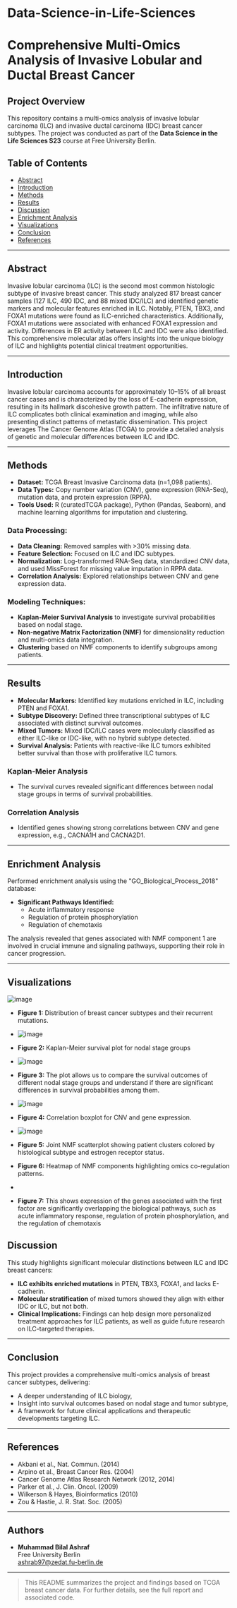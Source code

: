 # Data-Science-in-Life-Sciences

# Comprehensive Multi-Omics Analysis of Invasive Lobular and Ductal Breast Cancer

## Project Overview

This repository contains a multi-omics analysis of invasive lobular carcinoma (ILC) and invasive ductal carcinoma (IDC) breast cancer subtypes. The project was conducted as part of the **Data Science in the Life Sciences S23** course at Free University Berlin.

## Table of Contents

- [Abstract](#abstract)
- [Introduction](#introduction)
- [Methods](#methods)
- [Results](#results)
- [Discussion](#discussion)
- [Enrichment Analysis](#enrichment-analysis)
- [Visualizations](#visualizations)
- [Conclusion](#conclusion)
- [References](#references)

---

## Abstract

Invasive lobular carcinoma (ILC) is the second most common histologic subtype of invasive breast cancer. This study analyzed 817 breast cancer samples (127 ILC, 490 IDC, and 88 mixed IDC/ILC) and identified genetic markers and molecular features enriched in ILC. Notably, PTEN, TBX3, and FOXA1 mutations were found as ILC-enriched characteristics. Additionally, FOXA1 mutations were associated with enhanced FOXA1 expression and activity. Differences in ER activity between ILC and IDC were also identified. This comprehensive molecular atlas offers insights into the unique biology of ILC and highlights potential clinical treatment opportunities.

---

## Introduction

Invasive lobular carcinoma accounts for approximately 10–15% of all breast cancer cases and is characterized by the loss of E-cadherin expression, resulting in its hallmark discohesive growth pattern. The infiltrative nature of ILC complicates both clinical examination and imaging, while also presenting distinct patterns of metastatic dissemination. This project leverages The Cancer Genome Atlas (TCGA) to provide a detailed analysis of genetic and molecular differences between ILC and IDC.

---

## Methods

- **Dataset:** TCGA Breast Invasive Carcinoma data (n=1,098 patients).
- **Data Types:** Copy number variation (CNV), gene expression (RNA-Seq), mutation data, and protein expression (RPPA).
- **Tools Used:** R (curatedTCGA package), Python (Pandas, Seaborn), and machine learning algorithms for imputation and clustering.

### Data Processing:
- **Data Cleaning:** Removed samples with >30% missing data.
- **Feature Selection:** Focused on ILC and IDC subtypes.
- **Normalization:** Log-transformed RNA-Seq data, standardized CNV data, and used MissForest for missing value imputation in RPPA data.
- **Correlation Analysis:** Explored relationships between CNV and gene expression data.

### Modeling Techniques:
- **Kaplan-Meier Survival Analysis** to investigate survival probabilities based on nodal stage.
- **Non-negative Matrix Factorization (NMF)** for dimensionality reduction and multi-omics data integration.
- **Clustering** based on NMF components to identify subgroups among patients.

---

## Results

- **Molecular Markers:** Identified key mutations enriched in ILC, including PTEN and FOXA1.
- **Subtype Discovery:** Defined three transcriptional subtypes of ILC associated with distinct survival outcomes.
- **Mixed Tumors:** Mixed IDC/ILC cases were molecularly classified as either ILC-like or IDC-like, with no hybrid subtype detected.
- **Survival Analysis:** Patients with reactive-like ILC tumors exhibited better survival than those with proliferative ILC tumors.

### Kaplan-Meier Analysis
- The survival curves revealed significant differences between nodal stage groups in terms of survival probabilities.

### Correlation Analysis
- Identified genes showing strong correlations between CNV and gene expression, e.g., CACNA1H and CACNA2D1.

---

## Enrichment Analysis

Performed enrichment analysis using the "GO_Biological_Process_2018" database:
- **Significant Pathways Identified:**
  - Acute inflammatory response
  - Regulation of protein phosphorylation
  - Regulation of chemotaxis

The analysis revealed that genes associated with NMF component 1 are involved in crucial immune and signaling pathways, supporting their role in cancer progression.

---

## Visualizations
![image](https://github.com/user-attachments/assets/e4cab465-c48d-4a47-915c-1b8966084021)
- **Figure 1:** Distribution of breast cancer subtypes and their recurrent mutations.

- ![image](https://github.com/user-attachments/assets/68eba636-23a3-4bd5-af53-6ee9a209a907)
- **Figure 2:** Kaplan-Meier survival plot for nodal stage groups

- ![image](https://github.com/user-attachments/assets/f97f981f-3818-4011-9563-04bf7e25cb36)
- **Figure 3:** The plot allows us to compare the survival outcomes of different nodal stage groups and understand if there 
are significant differences in survival probabilities among them.

- ![image](https://github.com/user-attachments/assets/d1e97993-59e0-4537-8584-c4a64838bc1a)
- **Figure 4:** Correlation boxplot for CNV and gene expression.

- ![image](https://github.com/user-attachments/assets/a1bfad00-175e-4a53-bc40-b496a0f11ccf)
- **Figure 5:** Joint NMF scatterplot showing patient clusters colored by histological subtype and estrogen receptor status.


- **Figure 6:** Heatmap of NMF components highlighting omics co-regulation patterns.

- 
- **Figure 7:** This shows expression of the genes associated with the first factor are significantly overlapping the 
biological pathways, such as acute inflammatory response, regulation of protein phosphorylation, and the regulation 
of chemotaxis



## Discussion

This study highlights significant molecular distinctions between ILC and IDC breast cancers:
- **ILC exhibits enriched mutations** in PTEN, TBX3, FOXA1, and lacks E-cadherin.
- **Molecular stratification** of mixed tumors showed they align with either IDC or ILC, but not both.
- **Clinical Implications:** Findings can help design more personalized treatment approaches for ILC patients, as well as guide future research on ILC-targeted therapies.

---

## Conclusion

This project provides a comprehensive multi-omics analysis of breast cancer subtypes, delivering:
- A deeper understanding of ILC biology,
- Insight into survival outcomes based on nodal stage and tumor subtype,
- A framework for future clinical applications and therapeutic developments targeting ILC.

---

## References

- Akbani et al., Nat. Commun. (2014)
- Arpino et al., Breast Cancer Res. (2004)
- Cancer Genome Atlas Research Network (2012, 2014)
- Parker et al., J. Clin. Oncol. (2009)
- Wilkerson & Hayes, Bioinformatics (2010)
- Zou & Hastie, J. R. Stat. Soc. (2005)

---

## Authors

- **Muhammad Bilal Ashraf**    
  Free University Berlin  
  [ashrab97@zedat.fu-berlin.de](mailto:ashrab97@zedat.fu-berlin.de)  

---

> This README summarizes the project and findings based on TCGA breast cancer data. For further details, see the full report and associated code.

